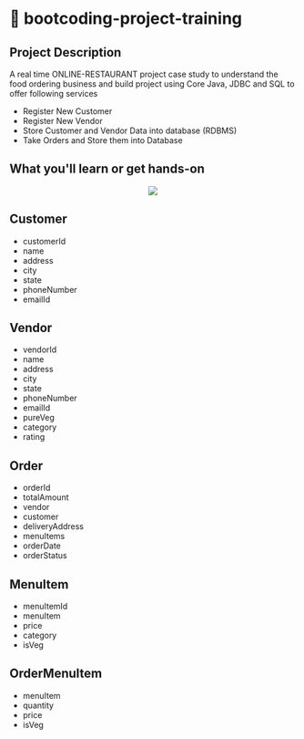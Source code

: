 # 🚀 bootcoding-project-training

## Project Description
A real time ONLINE-RESTAURANT project case study to understand the 
food ordering business and build project using Core Java, JDBC and SQL to offer following services

- Register New Customer
- Register New Vendor
- Store Customer and Vendor Data into database (RDBMS) 
- Take Orders and Store them into Database 


## What you'll learn or get hands-on
<p align="center">
  <a href="https://skillicons.dev">
    <img src="https://skillicons.dev/icons?i=github,git,java,maven,postgres" />
  </a>
</p>

## Customer
- customerId
- name
- address
- city
- state
- phoneNumber
- emailId
## Vendor
- vendorId
- name
- address
- city
- state
- phoneNumber
- emailId
- pureVeg
- category
- rating

## Order
- orderId
- totalAmount
- vendor
- customer
- deliveryAddress
- menuItems
- orderDate
- orderStatus

## MenuItem
- menuItemId
- menuItem
- price
- category
- isVeg

## OrderMenuItem
- menuItem
- quantity
- price
- isVeg
